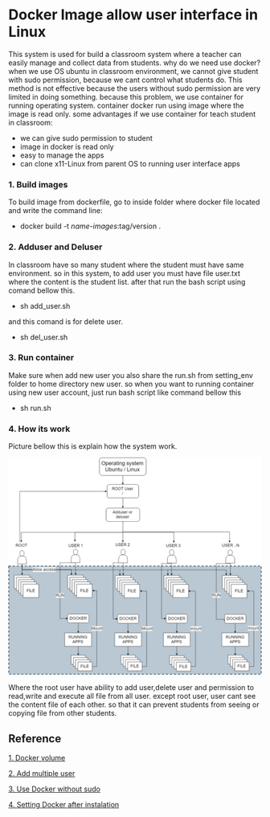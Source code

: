 # Docker Image allow user interface in Linux

This system is used for build a classroom system where a teacher can easily manage and collect data from students. why do we need use docker? when we use OS ubuntu in classroom environment, we cannot give student with sudo permission, because we cant control what students do. This method is not effective because the users without sudo permission are very limited in doing something. because this problem, we  use container for running operating system. container docker run using image where the image is read only. some advantages if we use container for teach student in classroom:

* we can give sudo permission to student
* image in docker is read only
* easy to manage the apps 
* can clone x11-Linux from parent OS to running user interface apps

### 1. Build images

To build image from dockerfile, go to inside folder where docker file  located and write the command line:

- docker build -t *name-images*:tag/version .

### 2. Adduser and Deluser

In classroom have so many student where the student must have same environment. so in this system, to add user you must have file user.txt where the content is the student list. after that run the bash script using comand bellow this. 

* sh add_user.sh

and this comand is for delete user.

* sh del_user.sh

### 3. Run container

Make sure when add new user you also share the run.sh from setting_env folder to home directory new user. so when you want to running container using new user account, just run bash script like command bellow this

*  sh run.sh

### 4. How its work

Picture bellow this is explain how the system work.



<img src="/setting_env/12.jpg">





Where the root user have ability to add user,delete user and permission to read,write and execute all file from all user. except root user, user cant see the content file of each other. so that it can prevent students from seeing or copying file from other students.

## Reference 

[1. Docker volume](https://docs.docker.com/storage/volumes/)

[2. Add multiple user](http://linuxsay.com/t/adding-multiple-users-in-ubuntu/3302)

[3. Use Docker without sudo](https://linoxide.com/linux-how-to/use-docker-without-sudo-ubuntu/)

[4. Setting Docker after instalation](https://docs.docker.com/install/linux/linux-postinstall/)









